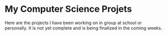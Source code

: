 # My Computer Science Projets

Here are the projects I have been working on in group at school or personally.
It is not yet complete and is being finalized in the coming weeks.

